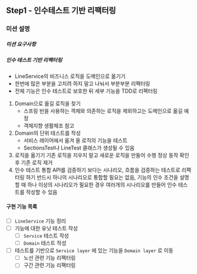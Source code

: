 ## Step1 - 인수테스트 기반 리팩터링

### 미션 설명

##### 미션 요구사항

##### 인수 테스트 기반 리팩터링

- LineService의 비즈니스 로직을 도메인으로 옮기기
- 한번에 많은 부분을 고치려 하지 말고 나눠서 부분부분 리팩터링
- 전체 기능은 인수 테스트로 보호한 뒤 세부 기능을 TDD로 리팩터링

1. Domain으로 옮길 로직을 찾기
   - 스프링 빈을 사용하는 객체와 의존하는 로직을 제외하고는 도메인으로 옮길 예정
   - 객체지향 생활체조 참고
2. Domain의 단위 테스트를 작성
   - 서비스 레이어에서 옮겨 올 로직의 기능을 테스트
   - SectionsTest나 LineTest 클래스가 생성될 수 있음
3. 로직을 옮기기
   기존 로직을 지우지 말고 새로운 로직을 만들어 수행
   정상 동작 확인 후 기존 로직 제거
4. 인수 테스트 통합
   API를 검증하기 보다는 시나리오, 흐름을 검증하는 테스트로 리팩터링 하기
   반드시 하나의 시나리오로 통합할 필요는 없음, 기능의 인수 조건을 설명할 때 하나 이상의 시나리오가 필요한 경우 여러개의 시나리오를 만들어 인수 테스트를 작성할 수 있음

#### 구현 기능 목록
- [ ] `LineService` 기능 정리
- [ ] 기능에 대한 유닛 테스트 작성
  - [ ] `Service` 테스트 작성
  - [ ] `Domain` 테스트 작성
- [ ] 테스트를 기반으로 `Service layer` 에 있는 기능을 `Domain layer` 로 이동
  - [ ] 노선 관련 기능 리팩터링
  - [ ] 구간 관련 기능 리팩터링
##  